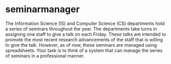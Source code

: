seminarmanager
===============

The Information Science (IS) and Computer Science (CS) departments hold a series of seminars throughout the year. The departments take turns in assigning one staff to give a talk on each Friday. These talks are intended to promote the most recent research advancements of the staff that is willing to give the talk. However, as of now, these seminars are managed using spreadsheets. Your task is to think of a system that can manage the series of seminars in a professional manner.